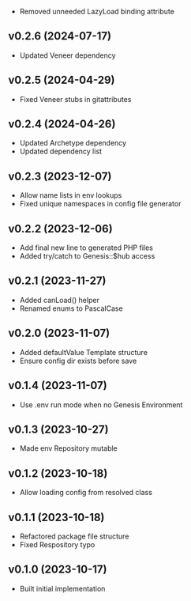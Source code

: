 * Removed unneeded LazyLoad binding attribute

## v0.2.6 (2024-07-17)
* Updated Veneer dependency

## v0.2.5 (2024-04-29)
* Fixed Veneer stubs in gitattributes

## v0.2.4 (2024-04-26)
* Updated Archetype dependency
* Updated dependency list

## v0.2.3 (2023-12-07)
* Allow name lists in env lookups
* Fixed unique namespaces in config file generator

## v0.2.2 (2023-12-06)
* Add final new line to generated PHP files
* Added try/catch to Genesis::$hub access

## v0.2.1 (2023-11-27)
* Added canLoad() helper
* Renamed enums to PascalCase

## v0.2.0 (2023-11-07)
* Added defaultValue Template structure
* Ensure config dir exists before save

## v0.1.4 (2023-11-07)
* Use .env run mode when no Genesis Environment

## v0.1.3 (2023-10-27)
* Made env Repository mutable

## v0.1.2 (2023-10-18)
* Allow loading config from resolved class

## v0.1.1 (2023-10-18)
* Refactored package file structure
* Fixed Respository typo

## v0.1.0 (2023-10-17)
* Built initial implementation
